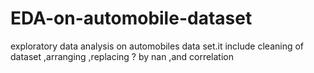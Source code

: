 # EDA-on-automobile-dataset
exploratory data analysis on automobiles data set.it include cleaning of dataset ,arranging ,replacing ? by nan ,and correlation 
